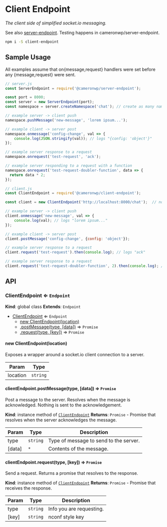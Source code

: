 # Client Endpoint

_The client side of simplified socket.io messaging._

See also [server-endpoint](https://github.com/cameronwp/server-endpoint). Testing happens in cameronwp/server-endpoint.

```sh
npm i -S client-endpoint
```

## Sample Usage

All examples assume that on{message,request} handlers were set before any {message,request} were sent.

```js
// server.js
const ServerEndpoint = require('@cameronwp/server-endpoint');

const port = 8000;
const server = new ServerEndpoint(port);
const namespace = server.createNamespace('chat'); // create as many namespaces as you want

// example server -> client push
namespace.pushMessage('new-message', 'lorem ipsum...');

// example client -> server post
namespace.onmessage('config-change', val => {
    console.log(JSON.stringify(val)); // logs "{config: 'object'}"
});

// example server response to a request
namespace.onrequest('test-request', 'ack');

// example server responding to a request with a function
namespace.onrequest('test-request-doubler-function', data => {
  return data * 2;
});
```

```js
// client.js
const ClientEndpoint = require('@cameronwp/client-endpoint');

const client = new ClientEndpoint('http://localhost:8000/chat');  // note the port and "/chat" namespace

// example server -> client push
client.onmessage('new-message', val => {
    console.log(val); // logs "lorem ipsum..."
});

// example client -> server post
client.postMessage('config-change', {config: 'object'});

// example server response to a request
client.request('test-request').then(console.log); // logs "ack"

// example server response to a request
client.request('test-request-doubler-function', 2).then(console.log); // logs 4
```

## API

<a name="ClientEndpoint"></a>

### ClientEndpoint ⇐ <code>Endpoint</code>
**Kind**: global class
**Extends**: <code>Endpoint</code>

* [ClientEndpoint](#ClientEndpoint) ⇐ <code>Endpoint</code>
    * [new ClientEndpoint(location)](#new_ClientEndpoint_new)
    * [.postMessage(type, [data])](#ClientEndpoint+postMessage) ⇒ <code>Promise</code>
    * [.request(type, [key])](#ClientEndpoint+request) ⇒ <code>Promise</code>

<a name="new_ClientEndpoint_new"></a>

#### new ClientEndpoint(location)
Exposes a wrapper around a socket.io client connection to a server.


| Param | Type |
| --- | --- |
| location | <code>string</code> |

<a name="ClientEndpoint+postMessage"></a>

#### clientEndpoint.postMessage(type, [data]) ⇒ <code>Promise</code>
Post a message to the server. Resolves when the message is acknowledged. Nothing is sent to the acknowledgement.

**Kind**: instance method of [<code>ClientEndpoint</code>](#ClientEndpoint)
**Returns**: <code>Promise</code> - Promise that resolves when the server acknowledges the message.

| Param | Type | Description |
| --- | --- | --- |
| type | <code>string</code> | Type of message to send to the server. |
| [data] | <code>\*</code> | Contents of the message. |

<a name="ClientEndpoint+request"></a>

#### clientEndpoint.request(type, [key]) ⇒ <code>Promise</code>
Send a request. Returns a promise that resolves to the response.

**Kind**: instance method of [<code>ClientEndpoint</code>](#ClientEndpoint)
**Returns**: <code>Promise</code> - Promise that receives the response.

| Param | Type | Description |
| --- | --- | --- |
| type | <code>string</code> | Info you are requesting. |
| [key] | <code>string</code> | nconf style key |

